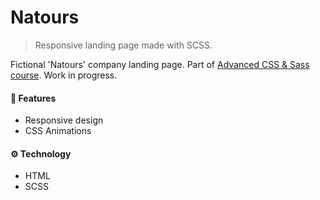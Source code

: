 # Natours
> Responsive landing page made with SCSS.

Fictional 'Natours' company landing page. Part of <a href="https://www.udemy.com/course/advanced-css-and-sass/">Advanced CSS & Sass course</a>.
Work in progress.


#### 🚀 Features
- Responsive design
- CSS Animations


#### ⚙️ Technology
- HTML
- SCSS
